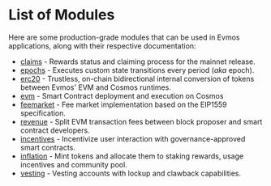 <!--
order: 0
-->

# List of Modules

Here are some production-grade modules that can be used in Evmos applications,
along with their respective documentation:

*   [claims](claims/spec/README.md) - Rewards status and claiming process for the
    mainnet release.
*   [epochs](epochs/spec/README.md) - Executes custom state transitions every
    period (*aka* epoch).
*   [erc20](erc20/spec/README.md) - Trustless, on-chain bidirectional internal
    conversion of tokens between Evmos' EVM and Cosmos runtimes.
*   [evm](https://docs.evmos.org/modules/evm/) - Smart Contract deployment and
    execution on Cosmos
*   [feemarket](https://docs.evmos.org/modules/feemarket/) - Fee market
    implementation based on the EIP1559 specification.
*   [revenue](revenue/spec/README.md) - Split EVM transaction fees between block
    proposer and smart contract developers.
*   [incentives](incentives/spec/README.md) - Incentivize user interaction with
    governance-approved smart contracts.
*   [inflation](inflation/spec/README.md) - Mint tokens and allocate them to
    staking rewards, usage incentives and community pool.
*   [vesting](vesting/spec/README.md) - Vesting accounts with lockup and clawback
    capabilities.
